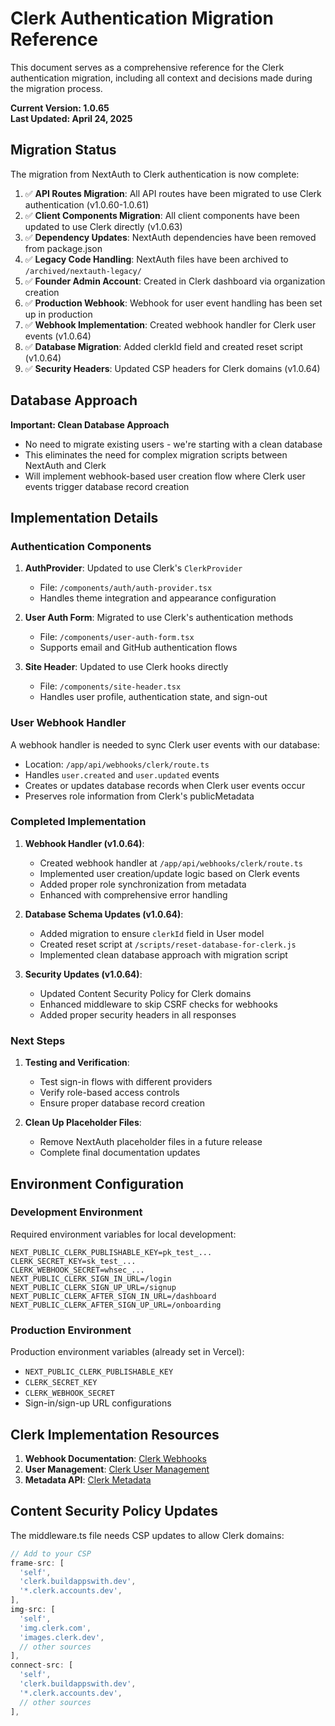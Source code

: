 # Clerk Authentication Migration Reference

This document serves as a comprehensive reference for the Clerk authentication migration, including all context and decisions made during the migration process.

**Current Version: 1.0.65**  
**Last Updated: April 24, 2025**

## Migration Status

The migration from NextAuth to Clerk authentication is now complete:

1. ✅ **API Routes Migration**: All API routes have been migrated to use Clerk authentication (v1.0.60-1.0.61)
2. ✅ **Client Components Migration**: All client components have been updated to use Clerk directly (v1.0.63)
3. ✅ **Dependency Updates**: NextAuth dependencies have been removed from package.json
4. ✅ **Legacy Code Handling**: NextAuth files have been archived to `/archived/nextauth-legacy/`
5. ✅ **Founder Admin Account**: Created in Clerk dashboard via organization creation
6. ✅ **Production Webhook**: Webhook for user event handling has been set up in production
7. ✅ **Webhook Implementation**: Created webhook handler for Clerk user events (v1.0.64)
8. ✅ **Database Migration**: Added clerkId field and created reset script (v1.0.64)
9. ✅ **Security Headers**: Updated CSP headers for Clerk domains (v1.0.64)

## Database Approach

**Important: Clean Database Approach**
- No need to migrate existing users - we're starting with a clean database
- This eliminates the need for complex migration scripts between NextAuth and Clerk
- Will implement webhook-based user creation flow where Clerk user events trigger database record creation

## Implementation Details

### Authentication Components

1. **AuthProvider**: Updated to use Clerk's `ClerkProvider`
   - File: `/components/auth/auth-provider.tsx`
   - Handles theme integration and appearance configuration

2. **User Auth Form**: Migrated to use Clerk's authentication methods
   - File: `/components/user-auth-form.tsx`
   - Supports email and GitHub authentication flows

3. **Site Header**: Updated to use Clerk hooks directly
   - File: `/components/site-header.tsx`
   - Handles user profile, authentication state, and sign-out

### User Webhook Handler

A webhook handler is needed to sync Clerk user events with our database:
- Location: `/app/api/webhooks/clerk/route.ts`
- Handles `user.created` and `user.updated` events
- Creates or updates database records when Clerk user events occur
- Preserves role information from Clerk's publicMetadata

### Completed Implementation

1. **Webhook Handler (v1.0.64)**:
   - Created webhook handler at `/app/api/webhooks/clerk/route.ts`
   - Implemented user creation/update logic based on Clerk events
   - Added proper role synchronization from metadata
   - Enhanced with comprehensive error handling

2. **Database Schema Updates (v1.0.64)**:
   - Added migration to ensure `clerkId` field in User model
   - Created reset script at `/scripts/reset-database-for-clerk.js`
   - Implemented clean database approach with migration script

3. **Security Updates (v1.0.64)**:
   - Updated Content Security Policy for Clerk domains
   - Enhanced middleware to skip CSRF checks for webhooks
   - Added proper security headers in all responses

### Next Steps

1. **Testing and Verification**:
   - Test sign-in flows with different providers
   - Verify role-based access controls
   - Ensure proper database record creation

2. **Clean Up Placeholder Files**:
   - Remove NextAuth placeholder files in a future release
   - Complete final documentation updates

## Environment Configuration

### Development Environment
Required environment variables for local development:
```
NEXT_PUBLIC_CLERK_PUBLISHABLE_KEY=pk_test_...
CLERK_SECRET_KEY=sk_test_...
CLERK_WEBHOOK_SECRET=whsec_...
NEXT_PUBLIC_CLERK_SIGN_IN_URL=/login
NEXT_PUBLIC_CLERK_SIGN_UP_URL=/signup
NEXT_PUBLIC_CLERK_AFTER_SIGN_IN_URL=/dashboard
NEXT_PUBLIC_CLERK_AFTER_SIGN_UP_URL=/onboarding
```

### Production Environment
Production environment variables (already set in Vercel):
- `NEXT_PUBLIC_CLERK_PUBLISHABLE_KEY`
- `CLERK_SECRET_KEY`
- `CLERK_WEBHOOK_SECRET`
- Sign-in/sign-up URL configurations

## Clerk Implementation Resources

1. **Webhook Documentation**: [Clerk Webhooks](https://clerk.com/docs/integration/webhooks)
2. **User Management**: [Clerk User Management](https://clerk.com/docs/users/user-management)
3. **Metadata API**: [Clerk Metadata](https://clerk.com/docs/users/metadata)

## Content Security Policy Updates

The middleware.ts file needs CSP updates to allow Clerk domains:
```typescript
// Add to your CSP
frame-src: [
  'self',
  'clerk.buildappswith.dev',
  '*.clerk.accounts.dev',
],
img-src: [
  'self',
  'img.clerk.com',
  'images.clerk.dev',
  // other sources
],
connect-src: [
  'self', 
  'clerk.buildappswith.dev',
  '*.clerk.accounts.dev',
  // other sources
],
```